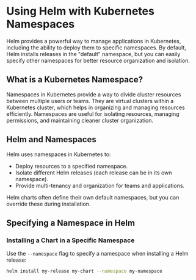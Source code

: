 # Using Helm with Kubernetes Namespaces

Helm provides a powerful way to manage applications in Kubernetes, including the ability to deploy them to specific namespaces. By default, Helm installs releases in the "default" namespace, but you can easily specify other namespaces for better resource organization and isolation.

## What is a Kubernetes Namespace?

Namespaces in Kubernetes provide a way to divide cluster resources between multiple users or teams. They are virtual clusters within a Kubernetes cluster, which helps in organizing and managing resources efficiently. Namespaces are useful for isolating resources, managing permissions, and maintaining cleaner cluster organization.

## Helm and Namespaces

Helm uses namespaces in Kubernetes to:
- Deploy resources to a specified namespace.
- Isolate different Helm releases (each release can be in its own namespace).
- Provide multi-tenancy and organization for teams and applications.

Helm charts often define their own default namespaces, but you can override these during installation.

## Specifying a Namespace in Helm

### Installing a Chart in a Specific Namespace

Use the `--namespace` flag to specify a namespace when installing a Helm release:

```bash
helm install my-release my-chart --namespace my-namespace
```